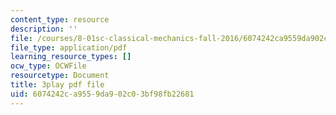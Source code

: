 ```yaml
---
content_type: resource
description: ''
file: /courses/8-01sc-classical-mechanics-fall-2016/6074242ca9559da902c03bf98fb22681_m8_3VwHy7tE.pdf
file_type: application/pdf
learning_resource_types: []
ocw_type: OCWFile
resourcetype: Document
title: 3play pdf file
uid: 6074242c-a955-9da9-02c0-3bf98fb22681
---
```


